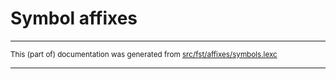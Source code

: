 
# Symbol affixes

* * *

<small>This (part of) documentation was generated from [src/fst/affixes/symbols.lexc](https://github.com/giellalt/lang-moh/blob/main/src/fst/affixes/symbols.lexc)</small>

---

